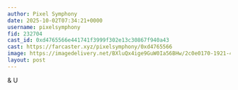 ```yaml
---
author: Pixel Symphony
date: 2025-10-02T07:34:21+0000
username: pixelsymphony
fid: 232704
cast_id: 0xd4765566e441741f3999f302e13c30867f940a43
cast: https://farcaster.xyz/pixelsymphony/0xd4765566
image: https://imagedelivery.net/BXluQx4ige9GuW0Ia56BHw/2c0e0170-1921-49f4-a116-24210d6bad00/original
layout: post
---
```

& U  

<img src='https://imagedelivery.net/BXluQx4ige9GuW0Ia56BHw/2c0e0170-1921-49f4-a116-24210d6bad00/original' alt='' referrerpolicy='no-referrer'/>